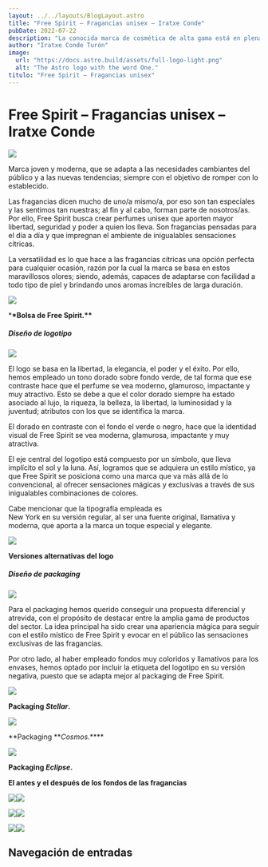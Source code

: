 ```yaml
---
layout: ../../layouts/BlogLayout.astro
title: "Free Spirit – Fragancias unisex – Iratxe Conde"
pubDate: 2022-07-22
description: "La conocida marca de cosmética de alta gama está en plena transformación digital y quiere poner su foco en crear productos más **sostenibles y responsables.** Para proyectar este cambio y alinearse con su nueva estrategia de marca, Charlotte Tilbury busca un **rebranding** acorde a sus principios y valores."
author: "Iratxe Conde Turón"
image:
  url: "https://docs.astro.build/assets/full-logo-light.png"
  alt: "The Astro logo with the word One."
titulo: "Free Spirit – Fragancias unisex"
---
```


# Free Spirit – Fragancias unisex – Iratxe Conde

[![](https://iratxeconde.wordpress.com/wp-content/uploads/2022/08/portada.png)](https://iratxeconde.wordpress.com/wp-content/uploads/2022/08/portada.png)

Marca joven y moderna, que se adapta a las necesidades cambiantes del público y a las nuevas tendencias; siempre con el objetivo de romper con lo establecido.

Las fragancias dicen mucho de uno/a mismo/a, por eso son tan especiales y las sentimos tan nuestras; al fin y al cabo, forman parte de nosotros/as. Por ello, Free Spirit busca crear perfumes unisex que aporten mayor libertad, seguridad y poder a quien los lleva. Son fragancias pensadas para el día a día y que impregnan el ambiente de inigualables sensaciones cítricas.

La versatilidad es lo que hace a las fragancias cítricas una opción perfecta para cualquier ocasión, razón por la cual la marca se basa en estos maravillosos olores; siendo, además, capaces de adaptarse con facilidad a todo tipo de piel y brindando unos aromas increíbles de larga duración.

[![](https://iratxeconde.wordpress.com/wp-content/uploads/2022/08/fotito-fs-1.png)](https://iratxeconde.wordpress.com/wp-content/uploads/2022/08/fotito-fs-1.png)

\***\*Bolsa de Free Spirit.\*\***

##### Diseño de logotipo

![](https://iratxeconde.wordpress.com/wp-content/uploads/2022/08/tarjetas-free-spirit-1.png?w=750)

El logo se basa en la libertad, la elegancia, el poder y el éxito. Por ello, hemos empleado un tono dorado sobre fondo verde, de tal forma que ese contraste hace que el perfume se vea moderno, glamuroso, impactante y muy atractivo. Esto se debe a que el color dorado siempre ha estado asociado al lujo, la riqueza, la belleza, la libertad, la luminosidad y la juventud; atributos con los que se identifica la marca.

El dorado en contraste con el fondo el verde o negro, hace que la identidad visual de Free Spirit se vea moderna, glamurosa, impactante y muy atractiva.

El eje central del logotipo está compuesto por un símbolo, que lleva implícito el sol y la luna. Así, logramos que se adquiera un estilo místico, ya que Free Spirit se posiciona como una marca que va más allá de lo convencional, al ofrecer sensaciones mágicas y exclusivas a través de sus inigualables combinaciones de colores.

Cabe mencionar que la tipografía empleada es  
New York en su versión regular, al ser una fuente original, llamativa y moderna, que aporta a la marca un toque especial y elegante.

![](https://iratxeconde.wordpress.com/wp-content/uploads/2022/08/thp_animacion_iratxecondeturon-1.gif?w=1024)

**Versiones alternativas del logo**

##### Diseño de packaging

![](https://iratxeconde.wordpress.com/wp-content/uploads/2022/08/3-colonias-1.png?w=750)

Para el packaging hemos querido conseguir una propuesta diferencial y atrevida, con el propósito de destacar entre la amplia gama de productos del sector. La idea principal ha sido crear una apariencia mágica para seguir con el estilo místico de Free Spirit y evocar en el público las sensaciones exclusivas de las fragancias.

Por otro lado, al haber empleado fondos muy coloridos y llamativos para los envases, hemos optado por incluir la etiqueta del logotipo en su versión negativa, puesto que se adapta mejor al packaging de Free Spirit.

[![](https://iratxeconde.wordpress.com/wp-content/uploads/2022/08/frascos.png)](https://iratxeconde.wordpress.com/wp-content/uploads/2022/08/frascos.png)

**Packaging _Stellar_.**

[![](https://iratxeconde.wordpress.com/wp-content/uploads/2022/08/frascos2.png)](https://iratxeconde.wordpress.com/wp-content/uploads/2022/08/frascos2.png)

**Packaging **_Cosmos_.\*\*\*\*

[![](https://iratxeconde.wordpress.com/wp-content/uploads/2022/08/frascos3.png)](https://iratxeconde.wordpress.com/wp-content/uploads/2022/08/frascos3.png)

**Packaging _Eclipse_.**

**El antes y el después de los fondos de las fragancias**

![](https://iratxeconde.wordpress.com/wp-content/uploads/2022/08/28.jpg)![](https://iratxeconde.wordpress.com/wp-content/uploads/2022/08/prueba.png)

![](https://iratxeconde.wordpress.com/wp-content/uploads/2022/08/5438849.jpg)![](https://iratxeconde.wordpress.com/wp-content/uploads/2022/08/prueba-azul-nuevo.png)

![](https://iratxeconde.wordpress.com/wp-content/uploads/2022/08/blue-universe-star-explosion.jpg)![](https://iratxeconde.wordpress.com/wp-content/uploads/2022/08/prueba-naranja2.png)

## Navegación de entradas
